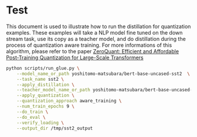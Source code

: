 # Test

This document is used to illustrate how to run the distillation for quantization examples.
These examples will take a NLP model fine tuned on the down stream task, use its copy as a teacher model, and do distillation during the process of quantization aware training.
For more informations of this algorithm, please refer to the paper [ZeroQuant: Efficient and Affordable Post-Training Quantization for Large-Scale Transformers](https://arxiv.org/abs/2206.01861)

```bash
python scripts/run_glue.py \
    --model_name_or_path yoshitomo-matsubara/bert-base-uncased-sst2  \
    --task_name sst2 \
    --apply_distillation \
    --teacher_model_name_or_path yoshitomo-matsubara/bert-base-uncased-sst2  \
    --apply_quantization \
    --quantization_approach aware_training \
    --num_train_epochs 9 \
    --do_train \
    --do_eval \
    --verify_loading \
    --output_dir /tmp/sst2_output
```